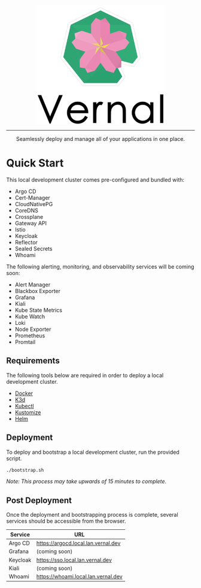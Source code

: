 <div align="center">
  <a align="center" href="https://vernal.dev">
    <picture>
      <source media="(prefers-color-scheme: dark)" srcset="./assets/vernal-dark.png">
      <img src="./assets/vernal-light.png" align="center" alt="Vernal" height="320" />
    </picture>
  </a>
  <hr />
  <p align="center">Seamlessly deploy and manage all of your applications in one place.</p>
</div>

# Quick Start
This local development cluster comes pre-configured and bundled with:

- Argo CD
- Cert-Manager
- CloudNativePG
- CoreDNS
- Crossplane
- Gateway API
- Istio
- Keycloak
- Reflector
- Sealed Secrets
- Whoami

The following alerting, monitoring, and observability services will be coming soon:
- Alert Manager
- Blackbox Exporter
- Grafana
- Kiali
- Kube State Metrics
- Kube Watch
- Loki
- Node Exporter
- Prometheus
- Promtail

## Requirements
The following tools below are required in order to deploy a local development cluster.

- [Docker](https://docs.docker.com/get-docker/)
- [K3d](https://k3d.io/v5.6.0/#installation)
- [Kubectl](https://kubernetes.io/docs/tasks/tools/)
- [Kustomize](https://kubectl.docs.kubernetes.io/installation/kustomize/)
- [Helm](https://helm.sh/docs/intro/install/)

## Deployment
To deploy and bootstrap a local development cluster, run the provided script.

```sh
./bootstrap.sh
```
*Note: This process may take upwards of 15 minutes to complete.*

## Post Deployment
Once the deployment and bootstrapping process is complete, several services should be accessible from the browser.

| Service  | URL                                 |
|----------|-------------------------------------|
| Argo CD  | https://argocd.local.lan.vernal.dev |
| Grafana  | (coming soon)                       |
| Keycloak | https://sso.local.lan.vernal.dev    |
| Kiali    | (coming soon)                       |
| Whoami   | https://whoami.local.lan.vernal.dev |
